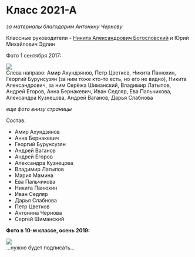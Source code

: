 <!--?title Класс 2021-А -->

# Класс 2021-А

_за материалы благодарим Антонину Чернову_

Классные руководители - [Никита Александрович Богословский](/people/bogoslovskii/index.html) и Юрий Михайлович Эдлин

Фото 1 сентября 2017:

<div class="row">
  <div class="col-xl-6 offset-xl-3 col-sm-12 text-center">
    <img src="https://pths-archive.github.io/static/img/classes/2021a/group-8.png" class="full-width"/><br/>
    <span class="hint">Слева направо: Амир Ахундзянов, Петр Цветков, Никита Панюхин,
      Георгий Бурунсузян (за ним тоже кто-то есть, но его не видно),
      Никита Александрович, за ним Серёжа Шиманский, Владимир Латыпов, Андрей Егоров, Анна Бернакевич,
      Иван Седляр, Ева Пальчикова, Александра Кузнецова, Андрей Ваганов, Дарья Слабнова</span>
  </div>
</div>

_еще фото внизу страницы_

Состав:

- Амир Ахундзянов
- Анна Бернакевич
- Георгий Бурунсузян
- Андрей Ваганов
- Андрей Егоров
- Александра Кузнецова
- Владимир Латыпов
- Мария Мамина
- Ева Пальчикова
- Никита Панюхин
- Иван Седляр
- Дарья Слабнова
- Петр Цветков
- Антонина Чернова
- Сергей Шиманский

**Фото в 10-м классе, осень 2019:**

<div class="row">
  <div class="col-xl-8 offset-xl-2 col-sm-12 text-center">
    <img src="https://pths-archive.github.io/static/img/classes/2021a/group-10.jpg" class="full-width"/><br/>
    <span class="hint">...нужно будет подписать...</span>
  </div>
</div>
